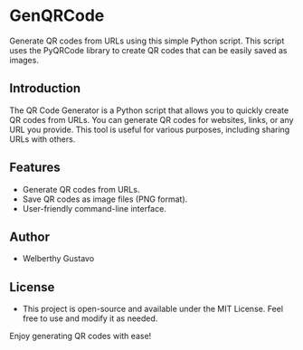 # GenQRCode

Generate QR codes from URLs using this simple Python script. This script uses the PyQRCode library to create QR codes that can be easily saved as images.

## Introduction

The QR Code Generator is a Python script that allows you to quickly create QR codes from URLs. You can generate QR codes for websites, links, or any URL you provide. This tool is useful for various purposes, including sharing URLs with others.

## Features

- Generate QR codes from URLs.
- Save QR codes as image files (PNG format).
- User-friendly command-line interface.

## Author
 - Welberthy Gustavo
   
## License

 - This project is open-source and available under the MIT License. Feel free to use and modify it as needed.

Enjoy generating QR codes with ease!
